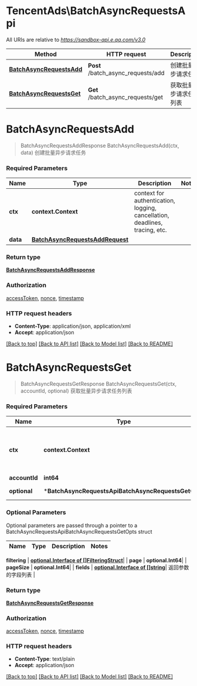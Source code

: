 # TencentAds\BatchAsyncRequestsApi

All URIs are relative to *https://sandbox-api.e.qq.com/v3.0*

Method | HTTP request | Description
------------- | ------------- | -------------
[**BatchAsyncRequestsAdd**](BatchAsyncRequestsApi.md#BatchAsyncRequestsAdd) | **Post** /batch_async_requests/add | 创建批量异步请求任务
[**BatchAsyncRequestsGet**](BatchAsyncRequestsApi.md#BatchAsyncRequestsGet) | **Get** /batch_async_requests/get | 获取批量异步请求任务列表


# **BatchAsyncRequestsAdd**
> BatchAsyncRequestsAddResponse BatchAsyncRequestsAdd(ctx, data)
创建批量异步请求任务

### Required Parameters

Name | Type | Description  | Notes
------------- | ------------- | ------------- | -------------
 **ctx** | **context.Context** | context for authentication, logging, cancellation, deadlines, tracing, etc.
  **data** | [**BatchAsyncRequestsAddRequest**](BatchAsyncRequestsAddRequest.md)|  | 

### Return type

[**BatchAsyncRequestsAddResponse**](BatchAsyncRequestsAddResponse.md)

### Authorization

[accessToken](../README.md#accessToken), [nonce](../README.md#nonce), [timestamp](../README.md#timestamp)

### HTTP request headers

 - **Content-Type**: application/json, application/xml
 - **Accept**: application/json

[[Back to top]](#) [[Back to API list]](../README.md#documentation-for-api-endpoints) [[Back to Model list]](../README.md#documentation-for-models) [[Back to README]](../README.md)

# **BatchAsyncRequestsGet**
> BatchAsyncRequestsGetResponse BatchAsyncRequestsGet(ctx, accountId, optional)
获取批量异步请求任务列表

### Required Parameters

Name | Type | Description  | Notes
------------- | ------------- | ------------- | -------------
 **ctx** | **context.Context** | context for authentication, logging, cancellation, deadlines, tracing, etc.
  **accountId** | **int64**|  | 
 **optional** | ***BatchAsyncRequestsApiBatchAsyncRequestsGetOpts** | optional parameters | nil if no parameters

### Optional Parameters
Optional parameters are passed through a pointer to a BatchAsyncRequestsApiBatchAsyncRequestsGetOpts struct

Name | Type | Description  | Notes
------------- | ------------- | ------------- | -------------

 **filtering** | [**optional.Interface of []FilteringStruct**](FilteringStruct.md)|  | 
 **page** | **optional.Int64**|  | 
 **pageSize** | **optional.Int64**|  | 
 **fields** | [**optional.Interface of []string**](string.md)| 返回参数的字段列表 | 

### Return type

[**BatchAsyncRequestsGetResponse**](BatchAsyncRequestsGetResponse.md)

### Authorization

[accessToken](../README.md#accessToken), [nonce](../README.md#nonce), [timestamp](../README.md#timestamp)

### HTTP request headers

 - **Content-Type**: text/plain
 - **Accept**: application/json

[[Back to top]](#) [[Back to API list]](../README.md#documentation-for-api-endpoints) [[Back to Model list]](../README.md#documentation-for-models) [[Back to README]](../README.md)


